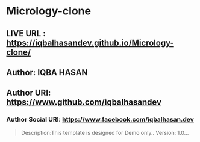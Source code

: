 # Micrology-clone

## LIVE URL : https://iqbalhasandev.github.io/Micrology-clone/

## Author: IQBA HASAN 

## Author URI: https://www.github.com/iqbalhasandev 
### Author Social URI: https://www.facebook.com/iqbalhasan.dev 

> Description:This template is designed for Demo only.. Version: 1.0...
